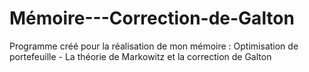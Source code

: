 # Mémoire---Correction-de-Galton
Programme créé pour la réalisation de mon mémoire : Optimisation de portefeuille - La théorie de Markowitz et la correction de Galton
